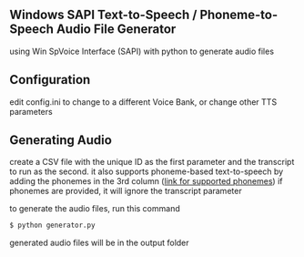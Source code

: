 ## Windows SAPI Text-to-Speech / Phoneme-to-Speech Audio File Generator
using Win SpVoice Interface (SAPI) with python to generate audio files


## Configuration

edit config.ini to change to a different Voice Bank, or change other TTS parameters

## Generating Audio
create a CSV file with the unique ID as the first parameter and the transcript to run as the second.
it also supports phoneme-based text-to-speech by adding the phonemes in the 3rd column ([link for supported phonemes](https://docs.microsoft.com/en-us/previous-versions/windows/desktop/ms717239(v=vs.85)))
if phonemes are provided, it will ignore the transcript parameter


to generate the audio files, run this command

```bash
$ python generator.py
```

generated audio files will be in the output folder
